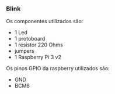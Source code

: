 ### Blink

Os componentes utilizados são:
- 1 Led
- 1 protoboard
- 1 resistor 220 Ohms
- jumpers
- 1 Raspberry Pi 3 v2

Os pinos GPIO da raspberry utilizados são:
- GND
- BCM6

